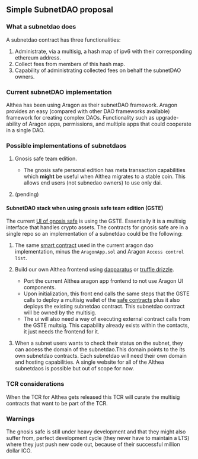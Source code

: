 ## Simple SubnetDAO proposal

### What a subnetdao does

A subnetdao contract has three functionalities:

 1. Administrate, via a multisig, a hash map of ipv6 with their corresponding ethereum address.
 2. Collect fees from members of this hash map.
 3. Capability of administrating collected fees on behalf the subnetDAO owners.

### Current subnetDAO implementation

Althea has been using Aragon as their subnetDAO framework. Aragon provides an easy (compared with other DAO frameworks available) framework for creating complex DAOs. Functionality such as upgrade-ability of Aragon apps, permissions, and multiple apps that could cooperate in a single DAO.

### Possible implementations of subnetdaos

1. Gnosis safe team edition.
    * The gnosis safe personal edition has meta transaction capabilities which **might** be useful when Althea migrates to a stable coin. This allows end users (not subnedao owners) to use only dai.

2. (pending)

#### SubnetDAO stack when using gnosis safe team edition (GSTE)

The current [UI of gnosis safe](https://github.com/gnosis/safe-react) is using the GSTE. Essentially it is a multisig interface that handles crypto assets. The contracts for gnosis safe are in a single repo so an implementation of a subnetdao could be the following:

1. The same [smart contract](https://github.com/althea-mesh/aragon-node-list/blob/master/contracts/Althea.sol) used in the current aragon dao implementation, minus the `AragonApp.sol` and Aragon `Access control list`.

2. Build our own Althea frontend using [dapparatus](https://github.com/austintgriffith/dapparatus) or [truffle drizzle](https://truffleframework.com/drizzle).
    * Port the current Althea aragon app frontend to not use Aragon UI components.
    * Upon initialization, this front end calls the same steps that the GSTE calls to deploy a multisig wallet of the [safe contracts](https://github.com/gnosis/safe-contracts) plus it also deploys the existing subnetdao contract. This subnetdao contract will be owned by the multisig.
    * The ui will also need a way of executing external contract calls from the GSTE multsig. This capability already exists within the contacts, it just needs the frontend for it.
3.  When a subnet users wants to check their status on the subnet, they can access the domain of the subnetdao.This domain points to the its own subnetdao contracts. Each subnetdao will need their own domain and hosting capabilities. A single website for all of the Althea subnetdaos is possible but out of scope for now.


### TCR considerations

When the TCR for Althea gets released this TCR will curate the multisig contracts that want to be part of the TCR.


### Warnings

The gnosis safe is still under heavy development and that they might also suffer from, perfect development cycle (they never have to maintain a LTS) where they just push new code out, because of their successful million dollar ICO.
